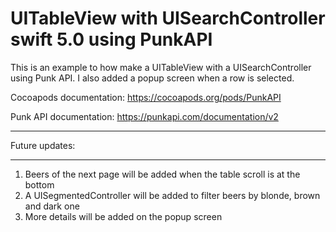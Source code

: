 # UITableView with UISearchController swift 5.0 using PunkAPI
This is an example to how make a UITableView with a UISearchController using Punk API. I also added a popup screen when a row is selected.


Cocoapods documentation: https://cocoapods.org/pods/PunkAPI


Punk API documentation: https://punkapi.com/documentation/v2


_____________________________________________________

Future updates:
_____________________________________________________

1. Beers of the next page will be added when the table scroll is at the bottom
2. A UISegmentedController will be added to filter beers by blonde, brown and dark one
3. More details will be added on the popup screen
